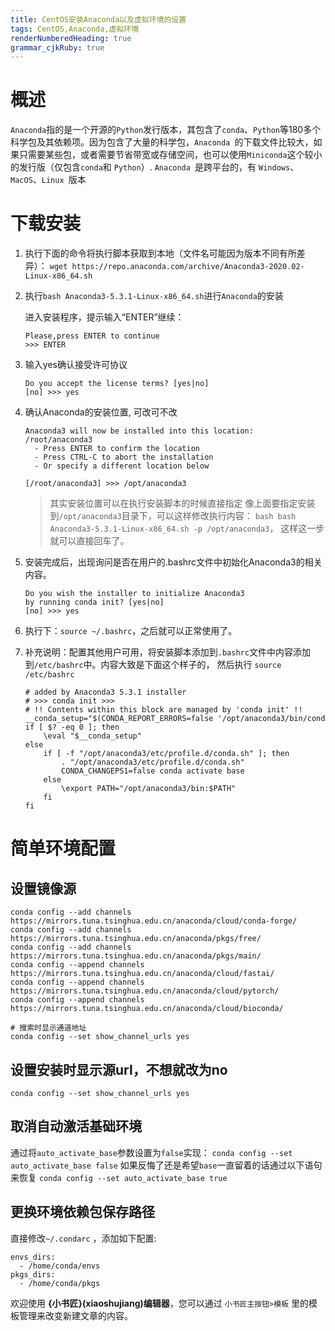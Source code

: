 ```yaml
---
title: CentOS安装Anaconda以及虚拟环境的设置
tags: CentOS,Anaconda,虚拟环境
renderNumberedHeading: true
grammar_cjkRuby: true
---
```


# 概述
`Anaconda`指的是一个开源的`Python`发行版本，其包含了`conda`、`Python`等180多个科学包及其依赖项。因为包含了大量的科学包，`Anaconda `的下载文件比较大，如果只需要某些包，或者需要节省带宽或存储空间，也可以使用`Miniconda`这个较小的发行版（仅包含`conda`和 `Python`）.
`Anaconda `是跨平台的，有 `Windows`、`MacOS`、`Linux `版本

# 下载安装

1. 执行下面的命令将执行脚本获取到本地（文件名可能因为版本不同有所差异）：
	`wget https://repo.anaconda.com/archive/Anaconda3-2020.02-Linux-x86_64.sh`

2. 执行`bash Anaconda3-5.3.1-Linux-x86_64.sh`进行`Anaconda`的安装

	进入安装程序，提示输入“ENTER”继续：
	```
	Please,press ENTER to continue
	>>> ENTER
	```

3. 输入yes确认接受许可协议
	```
	Do you accept the license terms? [yes|no]
	[no] >>> yes
	```

4. 确认Anaconda的安装位置, 可改可不改
	```
	Anaconda3 will now be installed into this location:
	/root/anaconda3
	  - Press ENTER to confirm the location
	  - Press CTRL-C to abort the installation
	  - Or specify a different location below

	[/root/anaconda3] >>> /opt/anaconda3
	```
	> 其实安装位置可以在执行安装脚本的时候直接指定
	> 像上面要指定安装到`/opt/anaconda3`目录下，可以这样修改执行内容：
	> `bash bash Anaconda3-5.3.1-Linux-x86_64.sh -p /opt/anaconda3`，
	> 这样这一步就可以直接回车了。

5. 安装完成后，出现询问是否在用户的.bashrc文件中初始化Anaconda3的相关内容。
	```
	Do you wish the installer to initialize Anaconda3
	by running conda init? [yes|no]
	[no] >>> yes
	```
6. 执行下：`source ~/.bashrc`，之后就可以正常使用了。
7. 补充说明：配置其他用户可用，将安装脚本添加到`.bashrc`文件中内容添加到`/etc/bashrc`中。内容大致是下面这个样子的， 然后执行 `source /etc/bashrc`
	```
	# added by Anaconda3 5.3.1 installer
	# >>> conda init >>>
	# !! Contents within this block are managed by 'conda init' !!
	__conda_setup="$(CONDA_REPORT_ERRORS=false '/opt/anaconda3/bin/conda' shell.bash hook 2> /dev/null)"
	if [ $? -eq 0 ]; then
		\eval "$__conda_setup"
	else
		if [ -f "/opt/anaconda3/etc/profile.d/conda.sh" ]; then
			. "/opt/anaconda3/etc/profile.d/conda.sh"
			CONDA_CHANGEPS1=false conda activate base
		else
			\export PATH="/opt/anaconda3/bin:$PATH"
		fi
	fi
	```

# 简单环境配置
## 设置镜像源
```
conda config --add channels https://mirrors.tuna.tsinghua.edu.cn/anaconda/cloud/conda-forge/
conda config --add channels https://mirrors.tuna.tsinghua.edu.cn/anaconda/pkgs/free/
conda config --add channels https://mirrors.tuna.tsinghua.edu.cn/anaconda/pkgs/main/
conda config --append channels https://mirrors.tuna.tsinghua.edu.cn/anaconda/cloud/fastai/
conda config --append channels https://mirrors.tuna.tsinghua.edu.cn/anaconda/cloud/pytorch/
conda config --append channels https://mirrors.tuna.tsinghua.edu.cn/anaconda/cloud/bioconda/
 
# 搜索时显示通道地址
conda config --set show_channel_urls yes
```

## 设置安装时显示源url，不想就改为no
`conda config --set show_channel_urls yes`

## 取消自动激活基础环境

通过将`auto_activate_base`参数设置为`false`实现：
`conda config --set auto_activate_base false`
如果反悔了还是希望`base`一直留着的话通过以下语句来恢复
`conda config --set auto_activate_base true`

## 更换环境依赖包保存路径
直接修改`~/.condarc` ，添加如下配置:
```
envs_dirs:
  - /home/conda/envs
pkgs_dirs:
  - /home/conda/pkgs
```

欢迎使用 **{小书匠}(xiaoshujiang)编辑器**，您可以通过 `小书匠主按钮>模板` 里的模板管理来改变新建文章的内容。
